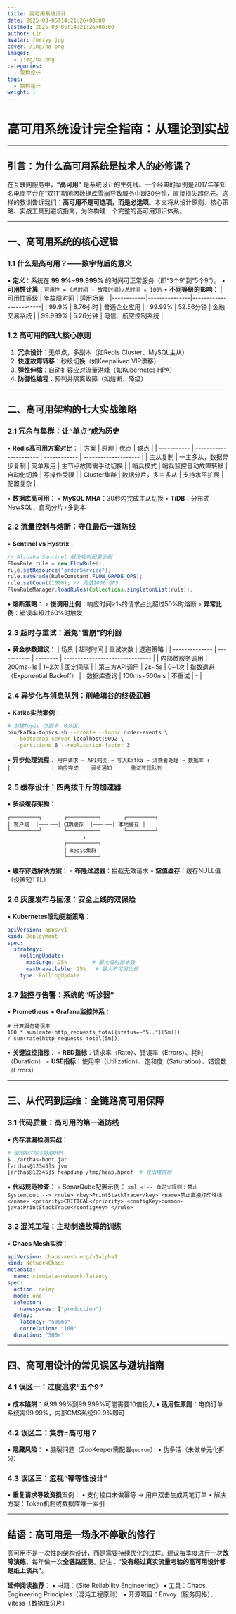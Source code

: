 ```yaml
---
title: 高可用系统设计
date: 2025-03-05T14:21:26+08:00
lastmod: 2025-03-05T14:21:26+08:00
author: Lin
avatar: /me/yy.jpg
cover: /img/ha.png
images:
  - /img/ha.png
categories:
  - 架构设计
tags:
  - 架构设计
weight: 1
---
```


# 高可用系统设计完全指南：从理论到实战

---

## 引言：为什么高可用系统是技术人的必修课？

在互联网服务中，**“高可用”** 是系统设计的生死线。一个经典的案例是2017年某知名电商平台在“双11”期间因数据库雪崩导致服务中断30分钟，直接损失超亿元。这样的教训告诉我们：**高可用不是可选项，而是必选项**。本文将从设计原则、核心策略、实战工具到避坑指南，为你构建一个完整的高可用知识体系。

---

## 一、高可用系统的核心逻辑

### 1.1 什么是高可用？——数字背后的意义
• **定义**：系统在 **99.9%~99.999%** 的时间可正常服务（即“3个9”到“5个9”）。
  • **可用性计算**：`可用性 = (总时间 - 故障时间)/总时间 × 100%`
  • **不同等级的影响**：
    | 可用性等级 | 年故障时间    | 适用场景               |
    |------------|---------------|------------------------|
    | 99.9%      | 8.76小时      | 普通企业应用           |
    | 99.99%     | 52.56分钟     | 金融交易系统           |
    | 99.999%    | 5.26分钟      | 电信、航空控制系统     |

### 1.2 高可用的四大核心原则
1. **冗余设计**：无单点，多副本（如Redis Cluster、MySQL主从）
2. **快速故障转移**：秒级切换（如Keepalived VIP漂移）
3. **弹性伸缩**：自动扩容应对流量洪峰（如Kubernetes HPA）
4. **防御性编程**：预判并隔离故障（如熔断、降级）

---

## 二、高可用架构的七大实战策略

### 2.1 冗余与集群：让“单点”成为历史
• **Redis高可用方案对比**：
| 方案        | 原理                   | 优点         | 缺点                 |
| ----------- | ---------------------- | ------------ | -------------------- |
| 主从复制    | 一主多从，数据异步复制 | 简单易用     | 主节点故障需手动切换 |
| 哨兵模式    | 哨兵监控自动故障转移   | 自动化切换   | 写操作受限           |
| Cluster集群 | 数据分片，多主多从     | 支持水平扩展 | 配置复杂             |

• **数据库高可用**：
  • **MySQL MHA**：30秒内完成主从切换
  • **TiDB**：分布式NewSQL，自动分片+多副本

### 2.2 流量控制与熔断：守住最后一道防线
• **Sentinel vs Hystrix**：
  ```java
  // Alibaba Sentinel 限流规则配置示例
  FlowRule rule = new FlowRule();
  rule.setResource("orderService");
  rule.setGrade(RuleConstant.FLOW_GRADE_QPS);
  rule.setCount(1000); // 阈值1000 QPS
  FlowRuleManager.loadRules(Collections.singletonList(rule));
  ```
  • **熔断策略**：
    ◦ **慢调用比例**：响应时间>1s的请求占比超过50%时熔断
    ◦ **异常比例**：错误率超过60%时触发

### 2.3 超时与重试：避免“雪崩”的利器
• **黄金参数建议**：
| 场景           | 超时时间    | 重试次数 | 退避策略                        |
| -------------- | ----------- | -------- | ------------------------------- |
| 内部微服务调用 | 200ms~1s    | 1~2次    | 固定间隔                        |
| 第三方API调用  | 2s~5s       | 0~1次    | 指数退避（Exponential Backoff） |
| 数据库查询     | 100ms~500ms | 不重试   | -                               |

### 2.4 异步化与消息队列：削峰填谷的终极武器
• **Kafka实战案例**：
  ```bash
  # 创建Topic（3副本，6分区）
  bin/kafka-topics.sh --create --topic order-events \
    --bootstrap-server localhost:9092 \
    --partitions 6 --replication-factor 3
  ```
  • **异步处理流程**：
    ```
    用户请求 → API网关 → 写入Kafka → 消费者处理 → 数据库
          ↑           |             |
          响应完成    异步通知      重试死信队列
    ```

### 2.5 缓存设计：四两拨千斤的加速器
• **多级缓存架构**：
  ```plaintext
  ┌─────────┐       ┌──────────┐       ┌─────────┐
  │ 客户端  │───→──│ CDN缓存  │───→──│ 本地缓存 │
  └─────────┘       └──────────┘       └─────────┘
                          ↓
                    ┌──────────┐
                    │ Redis集群│
                    └──────────┘
  ```
  • **缓存穿透解决方案**：
    ◦ **布隆过滤器**：拦截无效请求
    ◦ **空值缓存**：缓存NULL值（设置短TTL）

### 2.6 灰度发布与回滚：安全上线的双保险
• **Kubernetes滚动更新策略**：
  ```yaml
  apiVersion: apps/v1
  kind: Deployment
  spec:
    strategy:
      rollingUpdate:
        maxSurge: 25%        # 最大临时副本数
        maxUnavailable: 25%   # 最大不可用比例
      type: RollingUpdate
  ```

### 2.7 监控与告警：系统的“听诊器”
• **Prometheus + Grafana监控体系**：
  ```promql
  # 计算服务错误率
  100 * sum(rate(http_requests_total{status=~"5.."}[5m])) 
  / sum(rate(http_requests_total[5m]))
  ```
  • **关键监控指标**：
    ◦ **RED指标**：请求率（Rate）、错误率（Errors）、耗时（Duration）
    ◦ **USE指标**：使用率（Utilization）、饱和度（Saturation）、错误数（Errors）

---

## 三、从代码到运维：全链路高可用保障

### 3.1 代码质量：高可用的第一道防线
• **内存泄漏检测实战**：
  ```bash
  # 使用Arthas排查OOM
  $ ./arthas-boot.jar
  [arthas@12345]$ jvm
  [arthas@12345]$ heapdump /tmp/heap.hprof  # 导出堆快照
  ```
  • **代码规范检查**：
    ◦ SonarQube配置示例：
    ```xml
    <!-- 自定义规则：禁止System.out -->
    <rule>
      <key>PrintStackTrace</key>
      <name>禁止直接打印堆栈</name>
      <priority>CRITICAL</priority>
      <configKey>common-java:PrintStackTrace</configKey>
    </rule>
    ```

### 3.2 混沌工程：主动制造故障的训练
• **Chaos Mesh实验**：
  ```yaml
  apiVersion: chaos-mesh.org/v1alpha1
  kind: NetworkChaos
  metadata:
    name: simulate-network-latency
  spec:
    action: delay
    mode: one
    selector:
      namespaces: ["production"]
    delay:
      latency: "500ms"
      correlation: "100"
    duration: "300s"
  ```

---

## 四、高可用设计的常见误区与避坑指南

### 4.1 误区一：过度追求“五个9”
• **成本陷阱**：从99.99%到99.999%可能需要10倍投入
• **适用性原则**：电商订单系统需99.99%，内部CMS系统99.9%即可

### 4.2 误区二：集群=高可用？
• **隐藏风险**：
  • 脑裂问题（ZooKeeper需配置`quorum`）
  • 伪多活（未做单元化拆分）

### 4.3 误区三：忽视“幂等性设计”
• **重复请求导致资损**案例：
  • 支付接口未做幂等 → 用户双击生成两笔订单
  • 解决方案：Token机制或数据库唯一索引

---

## 结语：高可用是一场永不停歇的修行

高可用不是一次性的架构设计，而是需要持续优化的过程。建议每季度进行一次**故障演练**，每年做一次**全链路压测**。记住：**“没有经过真实流量考验的高可用设计都是纸上谈兵”**。

**延伸阅读推荐**：
• 书籍：《Site Reliability Engineering》
• 工具：Chaos Engineering Principles（混沌工程原则）
• 开源项目：Envoy（服务网格）、Vitess（数据库分片）

